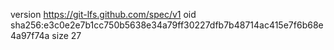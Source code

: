 version https://git-lfs.github.com/spec/v1
oid sha256:e3c0e2e7b1cc750b5638e34a79ff30227dfb7b48714ac415e7f6b68e4a97f74a
size 27
